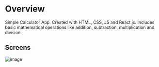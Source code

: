 # Overview #

Simple Calculator App. Created with HTML, CSS, JS and React.js. Includes basic mathematical operations like addition, subtraction, multiplication and division.

## Screens ##
![image](https://user-images.githubusercontent.com/60923510/129340540-aeeaa421-994e-44ae-a61d-28139265850f.png)


